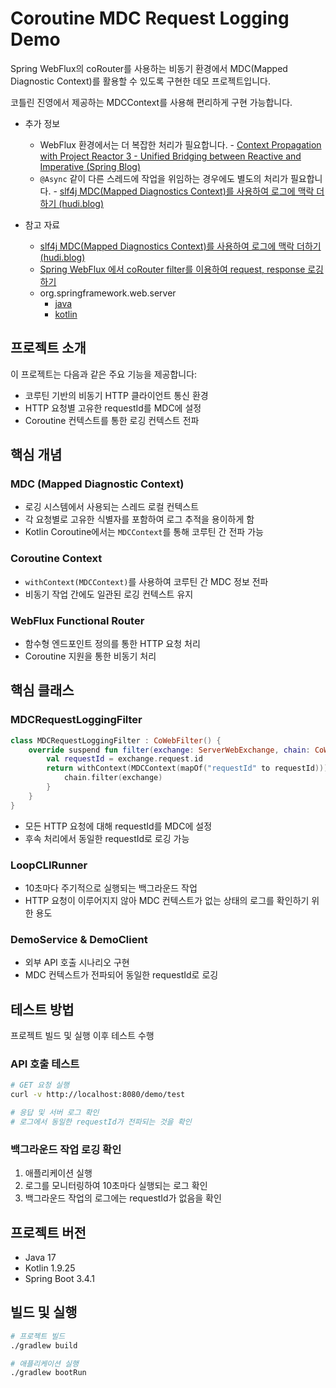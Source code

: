 # Coroutine MDC Request Logging Demo

Spring WebFlux의 coRouter를 사용하는 비동기 환경에서 MDC(Mapped Diagnostic Context)를 활용할 수 있도록 구현한 데모 프로젝트입니다.

코틀린 진영에서 제공하는 MDCContext를 사용해 편리하게 구현 가능합니다.

- 추가 정보
  - WebFlux 환경에서는 더 복잡한 처리가 필요합니다. - [Context Propagation with Project Reactor 3 - Unified Bridging between Reactive and Imperative (Spring Blog)](https://spring.io/blog/2023/03/30/context-propagation-with-project-reactor-3-unified-bridging-between-reactive)
  - `@Async` 같이 다른 스레드에 작업을 위임하는 경우에도 별도의 처리가 필요합니다. - [slf4j MDC(Mapped Diagnostics Context)를 사용하여 로그에 맥락 더하기 (hudi.blog)](https://hudi.blog/slf4j-mapped-diagnotics-context/#%EC%BD%94%EB%A3%A8%ED%8B%B4)

- 참고 자료
  - [slf4j MDC(Mapped Diagnostics Context)를 사용하여 로그에 맥락 더하기 (hudi.blog)](https://hudi.blog/slf4j-mapped-diagnotics-context/#%EC%BD%94%EB%A3%A8%ED%8B%B4)
  - [Spring WebFlux 에서 coRouter filter를 이용하여 request, response 로깅하기](https://medium.com/riiid-teamblog-kr/spring-webflux-%EC%97%90%EC%84%9C-corouter-filter%EB%A5%BC-%EC%9D%B4%EC%9A%A9%ED%95%98%EC%97%AC-request-response-%EB%A1%9C%EA%B9%85%ED%95%98%EA%B8%B0-df56f9d9680)
  - org.springframework.web.server
    - [java](https://github.com/spring-projects/spring-framework/tree/6.2.x/spring-web/src/main/java/org/springframework/web/server)
    - [kotlin](https://github.com/spring-projects/spring-framework/tree/6.2.x/spring-web/src/main/kotlin/org/springframework/web/server)

## 프로젝트 소개

이 프로젝트는 다음과 같은 주요 기능을 제공합니다:

- 코루틴 기반의 비동기 HTTP 클라이언트 통신 환경
- HTTP 요청별 고유한 requestId를 MDC에 설정
- Coroutine 컨텍스트를 통한 로깅 컨텍스트 전파

## 핵심 개념

### MDC (Mapped Diagnostic Context)
- 로깅 시스템에서 사용되는 스레드 로컬 컨텍스트
- 각 요청별로 고유한 식별자를 포함하여 로그 추적을 용이하게 함
- Kotlin Coroutine에서는 `MDCContext`를 통해 코루틴 간 전파 가능

### Coroutine Context
- `withContext(MDCContext)`를 사용하여 코루틴 간 MDC 정보 전파
- 비동기 작업 간에도 일관된 로깅 컨텍스트 유지

### WebFlux Functional Router
- 함수형 엔드포인트 정의를 통한 HTTP 요청 처리
- Coroutine 지원을 통한 비동기 처리

## 핵심 클래스

### MDCRequestLoggingFilter
```kotlin
class MDCRequestLoggingFilter : CoWebFilter() {
    override suspend fun filter(exchange: ServerWebExchange, chain: CoWebFilterChain) {
        val requestId = exchange.request.id
        return withContext(MDCContext(mapOf("requestId" to requestId))) {
            chain.filter(exchange)
        }
    }
}
```
- 모든 HTTP 요청에 대해 requestId를 MDC에 설정
- 후속 처리에서 동일한 requestId로 로깅 가능

### LoopCLIRunner
- 10초마다 주기적으로 실행되는 백그라운드 작업
- HTTP 요청이 이루어지지 않아 MDC 컨텍스트가 없는 상태의 로그를 확인하기 위한 용도

### DemoService & DemoClient
- 외부 API 호출 시나리오 구현
- MDC 컨텍스트가 전파되어 동일한 requestId로 로깅

## 테스트 방법

프로젝트 빌드 및 실행 이후 테스트 수행

### API 호출 테스트
```bash
# GET 요청 실행
curl -v http://localhost:8080/demo/test

# 응답 및 서버 로그 확인
# 로그에서 동일한 requestId가 전파되는 것을 확인
```

### 백그라운드 작업 로깅 확인
1. 애플리케이션 실행
2. 로그를 모니터링하여 10초마다 실행되는 로그 확인
3. 백그라운드 작업의 로그에는 requestId가 없음을 확인

## 프로젝트 버전

- Java 17
- Kotlin 1.9.25
- Spring Boot 3.4.1

## 빌드 및 실행

```bash
# 프로젝트 빌드
./gradlew build

# 애플리케이션 실행
./gradlew bootRun
```

